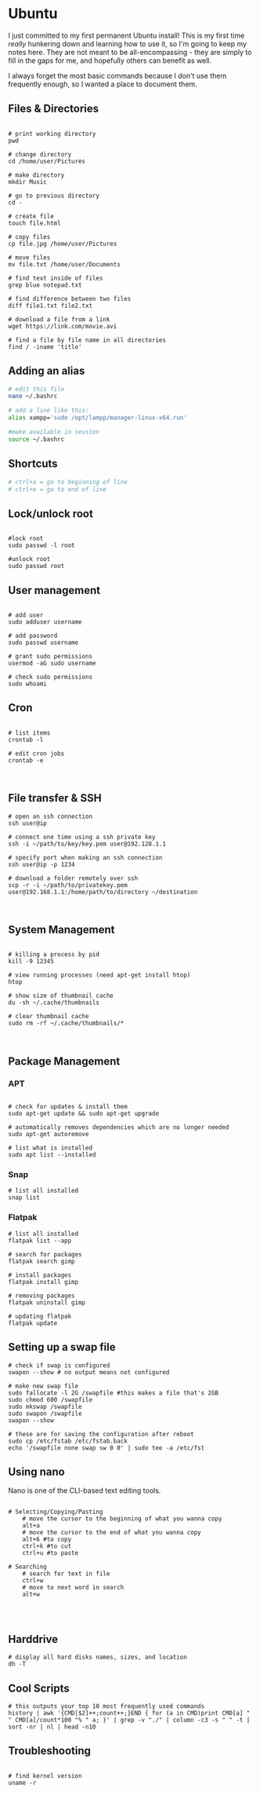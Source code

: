 # Ubuntu
I just committed to my first permanent Ubuntu install! This is my first time *really* hunkering down and learning how to use it, so I'm going to keep my notes here. They are not meant to be all-encompassing - they are simply to fill in the gaps for me, and hopefully others can benefit as well.

I always forget the most basic commands because I don't use them frequently enough, so I wanted a place to document them.

## Files & Directories
```shell

# print working directory
pwd

# change directory
cd /home/user/Pictures

# make directory
mkdir Music

# go to previous directory
cd -

# create file
touch file.html

# copy files
cp file.jpg /home/user/Pictures

# move files
mv file.txt /home/user/Documents

# find text inside of files
grep blue notepad.txt 

# find difference between two files
diff file1.txt file2.txt

# download a file from a link
wget https://link.com/movie.avi

# find a file by file name in all directories
find / -iname 'title'

```

## Adding an alias
```bash
# edit this file
nano ~/.bashrc

# add a line like this:
alias xampp='sudo /opt/lampp/manager-linux-x64.run'

#make available in session
source ~/.bashrc

```

## Shortcuts
```bash
# ctrl+a = go to beginning of line
# ctrl+e = go to end of line
```

## Lock/unlock root
```shell

#lock root
sudo passwd -l root

#unlock root
sudo passwd root

```

## User management
```shell

# add user
sudo adduser username

# add password
sudo passwd username

# grant sudo permissions
usermod -aG sudo username

# check sudo permissions
sudo whoami

```

## Cron
```shell

# list items
crontab -l

# edit cron jobs
crontab -e



```

## File transfer & SSH
```shell
# open an ssh connection
ssh user@ip

# connect one time using a ssh private key
ssh -i ~/path/to/key/key.pem user@192.128.1.1

# specify port when making an ssh connection
ssh user@ip -p 1234

# download a folder remotely over ssh
scp -r -i ~/path/to/privatekey.pem user@192.168.1.1:/home/path/to/directory ~/destination



```

## System Management
```shell

# killing a process by pid
kill -9 12345

# view running processes (need apt-get install htop)
htop

# show size of thumbnail cache
du -sh ~/.cache/thumbnails

# clear thumbnail cache
sudo rm -rf ~/.cache/thumbnails/*



```

## Package Management
### APT
```shell

# check for updates & install them
sudo apt-get update && sudo apt-get upgrade

# automatically removes dependencies which are no longer needed
sudo apt-get autoremove

# list what is installed
sudo apt list --installed
```

### Snap
```shell
# list all installed
snap list
```

### Flatpak
```shell
# list all installed
flatpak list --app

# search for packages
flatpak search gimp

# install packages
flatpak install gimp

# removing packages
flatpak uninstall gimp

# updating flatpak
flatpak update
```

## Setting up a swap file
```shell
# check if swap is configured
swapon --show # no output means not configured

# make new swap file
sudo fallocate -l 2G /swapfile #this makes a file that's 2GB
sudo chmod 600 /swapfile
sudo mkswap /swapfile
sudo swapon /swapfile
swapon --show

# these are for saving the configuration after reboot
sudo cp /etc/fstab /etc/fstab.back
echo '/swapfile none swap sw 0 0' | sudo tee -a /etc/fst
```

## Using nano
Nano is one of the CLI-based text editing tools.

```shell

# Selecting/Copying/Pasting
	# move the cursor to the beginning of what you wanna copy
	alt+a
	# move the cursor to the end of what you wanna copy
	alt+6 #to copy
	ctrl+k #to cut
	ctrl+u #to paste

# Searching
	# search for text in file
	ctrl+w
	# move to next word in search
	alt+w
	
	


```

## Harddrive
```shell
# display all hard disks names, sizes, and location
dh -T
```


## Cool Scripts
```shell
# this outputs your top 10 most frequently used commands
history | awk '{CMD[$2]++;count++;}END { for (a in CMD)print CMD[a] " " CMD[a]/count*100 "% " a; }' | grep -v "./" | column -c3 -s " " -t | sort -nr | nl | head -n10

```

## Troubleshooting

```shell

# find kernel version
uname -r

```
